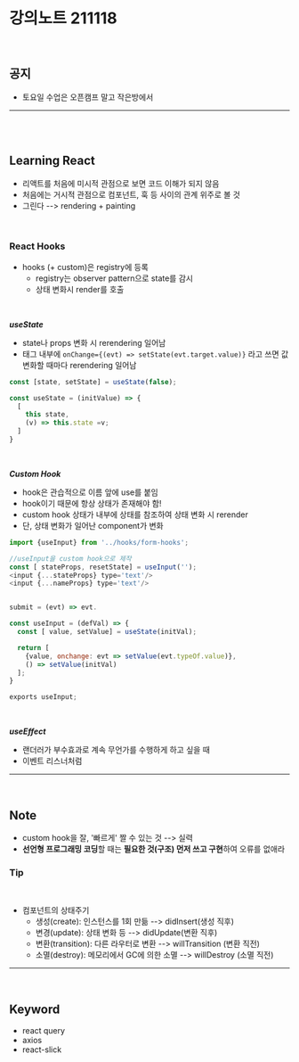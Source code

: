 # 강의노트 211118

<br>

## **공지**

- 토요일 수업은 오픈캠프 말고 작은방에서

---

<br><br>

## **Learning React**

- 리액트를 처음에 미시적 관점으로 보면 코드 이해가 되지 않음
- 처음에는 거시적 관점으로 컴포넌트, 훅 등 사이의 관계 위주로 볼 것
- 그린다 --> rendering + painting

<br>

### **React Hooks**

- hooks (+ custom)은 registry에 등록
  - registry는 observer pattern으로 state를 감시
  - 상태 변화시 render를 호출

<br>

**_useState_**

- state나 props 변화 시 rerendering 일어남
- 태그 내부에 `onChange={(evt) => setState(evt.target.value)}` 라고 쓰면 값 변화할 때마다 rerendering 일어남

```js
const [state, setState] = useState(false);

const useState = (initValue) => {
  [
    this state,
    (v) => this.state =v;
  ]
}
```

<br>

**_Custom Hook_**

- hook은 관습적으로 이름 앞에 use를 붙임
- hook이기 때문에 항상 상태가 존재해야 함!
- custom hook 상태가 내부에 상태를 참조하여 상태 변화 시 rerender
- 단, 상태 변화가 일어난 component가 변화

```js
import {useInput} from '../hooks/form-hooks';

//useInput을 custom hook으로 제작
const [ stateProps, resetState] = useInput('');
<input {...stateProps} type='text'/>
<input {...nameProps} type='text'/>


submit = (evt) => evt.

const useInput = (defVal) => {
  const [ value, setValue] = useState(initVal);

  return [
    {value, onchange: evt => setValue(evt.typeOf.value)},
    () => setValue(initVal)
  ];
}

exports useInput;

```

<br>

**_useEffect_**

- 랜더러가 부수효과로 계속 무언가를 수행하게 하고 싶을 때
- 이벤트 리스너처럼

---

<br>

## **Note**

- custom hook을 잘, '빠르게' 짤 수 있는 것 --> 실력
- **선언형 프로그래밍 코딩**할 때는 **필요한 것(구조) 먼저 쓰고 구현**하여 오류를 없애라

### **Tip**

<br>

- 컴포넌트의 상태주기
  - 생성(create): 인스턴스를 1회 만듦 --> didInsert(생성 직후)
  - 변경(update): 상태 변화 등 --> didUpdate(변환 직후)
  - 변환(transition): 다른 라우터로 변환 --> willTransition (변환 직전)
  - 소멸(destroy): 메모리에서 GC에 의한 소멸 --> willDestroy (소멸 직전)

---

<br>

## **Keyword**

- react query
- axios
- react-slick
